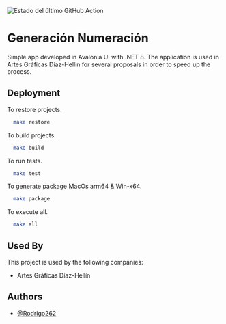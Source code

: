 ![Estado del último GitHub Action](https://github.com/Rodrigo262/GeneracionNumeracionAvalonia/workflows/Build%20and%20Package/badge.svg)

# Generación Numeración

Simple app developed in Avalonia UI with .NET 8. The application is used in Artes Gráficas Díaz-Hellin for several proposals in order to speed up the process.



## Deployment

To restore projects.

```bash
  make restore
```
To build projects.
```bash
  make build
```
To run tests.
```bash
  make test
```
To generate package MacOs arm64 & Win-x64.
```bash
  make package
```

To execute all.
```bash
  make all
```


## Used By

This project is used by the following companies:

- Artes Gráficas Díaz-Hellín


## Authors

- [@Rodrigo262](https://www.github.com/Rodrigo262)

